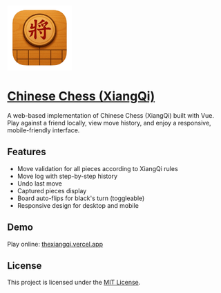 <img src="/public/logo.png" width="150">

# [Chinese Chess (XiangQi)](https://thexiangqi.vercel.app)

A web-based implementation of Chinese Chess (XiangQi) built with Vue. Play against a friend locally, view move history, and enjoy a responsive, mobile-friendly interface.

## Features

- Move validation for all pieces according to XiangQi rules
- Move log with step-by-step history
- Undo last move
- Captured pieces display
- Board auto-flips for black's turn (toggleable)
- Responsive design for desktop and mobile

## Demo

Play online: [thexiangqi.vercel.app](https://thexiangqi.vercel.app)

## License

This project is licensed under the [MIT License](LICENSE).

